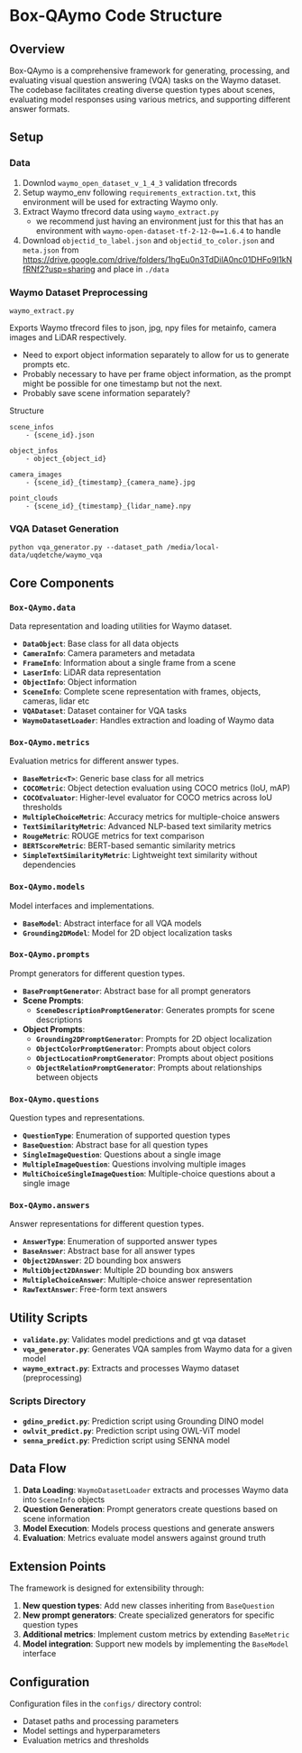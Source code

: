 # Box-QAymo Code Structure

## Overview
Box-QAymo is a comprehensive framework for generating, processing, and evaluating visual question answering (VQA) tasks on the Waymo dataset. The codebase facilitates creating diverse question types about scenes, evaluating model responses using various metrics, and supporting different answer formats.

## Setup

### Data
1. Downlod ```waymo_open_dataset_v_1_4_3``` validation tfrecords
2. Setup waymo_env following ```requirements_extraction.txt```, this environment will be used for extracting Waymo only.
3. Extract Waymo tfrecord data using ```waymo_extract.py```
    - we recommend just having an environment just for this that has an environment with ```waymo-open-dataset-tf-2-12-0==1.6.4``` to handle 
4. Download ```objectid_to_label.json``` and ```objectid_to_color.json``` and ```meta.json``` from https://drive.google.com/drive/folders/1hgEu0n3TdDilA0nc01DHFo9I1kNfRNf2?usp=sharing and place in ```./data```

### Waymo Dataset Preprocessing 

```waymo_extract.py```

Exports Waymo tfrecord files to json, jpg, npy files for metainfo, camera images and LiDAR respectively.

- Need to export object information separately to allow for us to generate prompts etc.
- Probably necessary to have per frame object information, as the prompt might be possible for one timestamp but not the next.
- Probably save scene information separately?

Structure
```
scene_infos
    - {scene_id}.json

object_infos
    - object_{object_id}

camera_images
    - {scene_id}_{timestamp}_{camera_name}.jpg

point_clouds
    - {scene_id}_{timestamp}_{lidar_name}.npy

```

### VQA Dataset Generation

```
python vqa_generator.py --dataset_path /media/local-data/uqdetche/waymo_vqa
```


## Core Components

### `Box-QAymo.data`
Data representation and loading utilities for Waymo dataset.

- **`DataObject`**: Base class for all data objects
- **`CameraInfo`**: Camera parameters and metadata
- **`FrameInfo`**: Information about a single frame from a scene
- **`LaserInfo`**: LiDAR data representation
- **`ObjectInfo`**: Object information
- **`SceneInfo`**: Complete scene representation with frames, objects, cameras, lidar etc
- **`VQADataset`**: Dataset container for VQA tasks
- **`WaymoDatasetLoader`**: Handles extraction and loading of Waymo data

### `Box-QAymo.metrics`
Evaluation metrics for different answer types.

- **`BaseMetric<T>`**: Generic base class for all metrics
- **`COCOMetric`**: Object detection evaluation using COCO metrics (IoU, mAP)
- **`COCOEvaluator`**: Higher-level evaluator for COCO metrics across IoU thresholds
- **`MultipleChoiceMetric`**: Accuracy metrics for multiple-choice answers
- **`TextSimilarityMetric`**: Advanced NLP-based text similarity metrics
- **`RougeMetric`**: ROUGE metrics for text comparison
- **`BERTScoreMetric`**: BERT-based semantic similarity metrics
- **`SimpleTextSimilarityMetric`**: Lightweight text similarity without dependencies

### `Box-QAymo.models`
Model interfaces and implementations.

- **`BaseModel`**: Abstract interface for all VQA models
- **`Grounding2DModel`**: Model for 2D object localization tasks

### `Box-QAymo.prompts`
Prompt generators for different question types.

- **`BasePromptGenerator`**: Abstract base for all prompt generators
- **Scene Prompts**:
  - **`SceneDescriptionPromptGenerator`**: Generates prompts for scene descriptions
- **Object Prompts**:
  - **`Grounding2DPromptGenerator`**: Prompts for 2D object localization
  - **`ObjectColorPromptGenerator`**: Prompts about object colors
  - **`ObjectLocationPromptGenerator`**: Prompts about object positions
  - **`ObjectRelationPromptGenerator`**: Prompts about relationships between objects

### `Box-QAymo.questions`
Question types and representations.

- **`QuestionType`**: Enumeration of supported question types
- **`BaseQuestion`**: Abstract base for all question types
- **`SingleImageQuestion`**: Questions about a single image
- **`MultipleImageQuestion`**: Questions involving multiple images
- **`MultiChoiceSingleImageQuestion`**: Multiple-choice questions about a single image

### `Box-QAymo.answers`
Answer representations for different question types.

- **`AnswerType`**: Enumeration of supported answer types
- **`BaseAnswer`**: Abstract base for all answer types
- **`Object2DAnswer`**: 2D bounding box answers
- **`MultiObject2DAnswer`**: Multiple 2D bounding box answers
- **`MultipleChoiceAnswer`**: Multiple-choice answer representation
- **`RawTextAnswer`**: Free-form text answers

## Utility Scripts

- **`validate.py`**: Validates model predictions and gt vqa dataset
- **`vqa_generator.py`**: Generates VQA samples from Waymo data for a given model
- **`waymo_extract.py`**: Extracts and processes Waymo dataset (preprocessing)

### Scripts Directory
- **`gdino_predict.py`**: Prediction script using Grounding DINO model
- **`owlvit_predict.py`**: Prediction script using OWL-ViT model
- **`senna_predict.py`**: Prediction script using SENNA model

## Data Flow

1. **Data Loading**: `WaymoDatasetLoader` extracts and processes Waymo data into `SceneInfo` objects
2. **Question Generation**: Prompt generators create questions based on scene information
3. **Model Execution**: Models process questions and generate answers
4. **Evaluation**: Metrics evaluate model answers against ground truth

## Extension Points

The framework is designed for extensibility through:

1. **New question types**: Add new classes inheriting from `BaseQuestion`
2. **New prompt generators**: Create specialized generators for specific question types
3. **Additional metrics**: Implement custom metrics by extending `BaseMetric`
4. **Model integration**: Support new models by implementing the `BaseModel` interface

## Configuration
Configuration files in the `configs/` directory control:
- Dataset paths and processing parameters
- Model settings and hyperparameters
- Evaluation metrics and thresholds